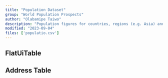 ```yaml
---
title: "Population Dataset"
group: "World Population Prospects"
author: "Olabamipe Taiwo"
description: "Population figures for countries, regions (e.g. Asia) and the world. Data comes originally from World Bank"
modified: "2023-09-04"
files: ['populatio.csv']
---
```



## FlatUiTable

<FlatUiTable
    url="population.csv"
/>



## Address Table


<Table  url="population.csv" />
